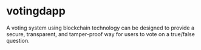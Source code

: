# votingdapp
A voting system using blockchain technology can be designed to provide a secure, transparent, and tamper-proof way for users to vote on a true/false question. 
